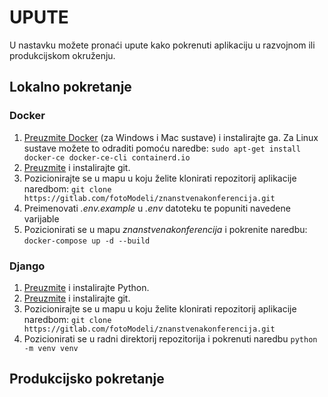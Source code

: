 # UPUTE

U nastavku možete pronaći upute kako pokrenuti aplikaciju u razvojnom ili produkcijskom okruženju.

## Lokalno pokretanje

### Docker

1. [Preuzmite Docker](https://desktop.docker.com/win/main/amd64/Docker%20Desktop%20Installer.exe) (za Windows i Mac sustave) i instalirajte ga. Za Linux sustave možete to odraditi pomoću naredbe: 
`sudo apt-get install docker-ce docker-ce-cli containerd.io`
2. [Preuzmite](https://git-scm.com/downloads) i instalirajte git.
3. Pozicionirajte se u mapu u koju želite klonirati repozitorij aplikacije naredbom: 
`git clone https://gitlab.com/fotoModeli/znanstvenakonferencija.git`
4. Preimenovati *.env.example* u *.env* datoteku te popuniti navedene varijable 
5. Pozicionirati se u mapu *znanstvenakonferencija* i pokrenite naredbu: `docker-compose up -d --build`

### Django

1. [Preuzmite](https://www.python.org/downloads/) i instalirajte Python.
2. [Preuzmite](https://git-scm.com/downloads) i instalirajte git.
3. Pozicionirajte se u mapu u koju želite klonirati repozitorij aplikacije naredbom: 
`git clone https://gitlab.com/fotoModeli/znanstvenakonferencija.git`
4. Pozicionirati se u radni direktorij repozitorija i pokrenuti naredbu `python -m venv venv` 

## Produkcijsko pokretanje
